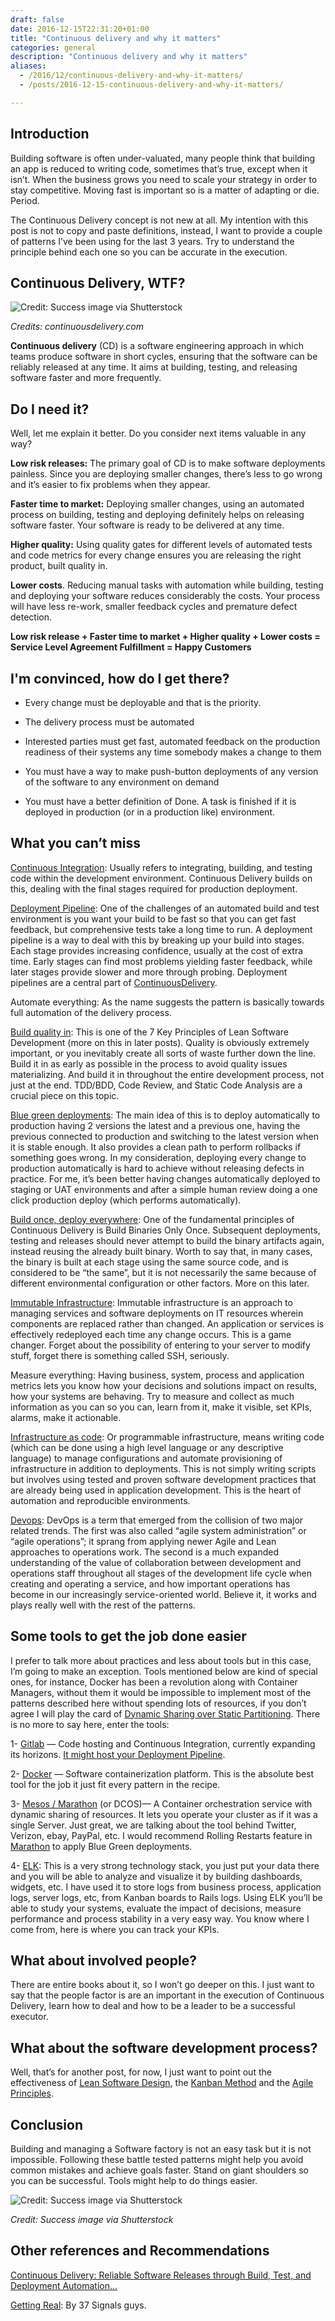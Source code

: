 ```yaml
--- 
draft: false
date: 2016-12-15T22:31:20+01:00
title: "Continuous delivery and why it matters"
categories: general
description: "Continuous delivery and why it matters"
aliases:
  - /2016/12/continuous-delivery-and-why-it-matters/
  - /posts/2016-12-15-continuous-delivery-and-why-it-matters/

---
```

## Introduction

Building software is often under-valuated, many people think that building an app is reduced to writing code, sometimes that’s true, except when it isn’t. When the business grows you need to scale your strategy in order to stay competitive. Moving fast is important so is a matter of adapting or die. Period.

The Continuous Delivery concept is not new at all. My intention with this post is not to copy and paste definitions, instead, I want to provide a couple of patterns I’ve been using for the last 3 years. Try to understand the principle behind each one so you can be accurate in the execution.

## Continuous Delivery, WTF?

![Credit: Success image via Shutterstock](/images/continuous-delivery.jpeg)

*Credits: continuousdelivery.com*


**Continuous delivery** (CD) is a software engineering approach in which teams produce software in short cycles, ensuring that the software can be reliably released at any time. It aims at building, testing, and releasing software faster and more frequently.

## Do I need it?

Well, let me explain it better. Do you consider next items valuable in any way?

**Low risk releases:** The primary goal of CD is to make software deployments painless. Since you are deploying smaller changes, there’s less to go wrong and it’s easier to fix problems when they appear.

**Faster time to market:** Deploying smaller changes, using an automated process on building, testing and deploying definitely helps on releasing software faster. Your software is ready to be delivered at any time.

**Higher quality:** Using quality gates for different levels of automated tests and code metrics for every change ensures you are releasing the right product, built quality in.

**Lower costs**. Reducing manual tasks with automation while building, testing and deploying your software reduces considerably the costs. Your process will have less re-work, smaller feedback cycles and premature defect detection.

**Low risk release + Faster time to market + Higher quality + Lower costs = Service Level Agreement Fulfillment = Happy Customers**

## I'm convinced, how do I get there?

* Every change must be deployable and that is the priority.

* The delivery process must be automated

* Interested parties must get fast, automated feedback on the production readiness of their systems any time somebody makes a change to them

* You must have a way to make push-button deployments of any version of the software to any environment on demand

* You must have a better definition of Done. A task is finished if it is deployed in production (or in a production like) environment.

## What you can’t miss

[Continuous Integration](http://martinfowler.com/articles/continuousIntegration.html): Usually refers to integrating, building, and testing code within the development environment. Continuous Delivery builds on this, dealing with the final stages required for production deployment.

[Deployment Pipeline](http://martinfowler.com/bliki/DeploymentPipeline.html): One of the challenges of an automated build and test environment is you want your build to be fast so that you can get fast feedback, but comprehensive tests take a long time to run. A deployment pipeline is a way to deal with this by breaking up your build into stages. Each stage provides increasing confidence, usually at the cost of extra time. Early stages can find most problems yielding faster feedback, while later stages provide slower and more through probing. Deployment pipelines are a central part of [ContinuousDelivery](http://martinfowler.com/bliki/ContinuousDelivery.html).

Automate everything: As the name suggests the pattern is basically towards full automation of the delivery process.

[Build quality in](http://www.allaboutagile.com/lean-principles-2-build-quality-in/): This is one of the 7 Key Principles of Lean Software Development (more on this in later posts). Quality is obviously extremely important, or you inevitably create all sorts of waste further down the line. Build it in as early as possible in the process to avoid quality issues materializing. And build it in throughout the entire development process, not just at the end. TDD/BDD, Code Review, and Static Code Analysis are a crucial piece on this topic.

[Blue green deployments](http://martinfowler.com/bliki/BlueGreenDeployment.html): The main idea of this is to deploy automatically to production having 2 versions the latest and a previous one, having the previous connected to production and switching to the latest version when it is stable enough. It also provides a clean path to perform rollbacks if something goes wrong. In my consideration, deploying every change to production automatically is hard to achieve without releasing defects in practice. For me, it’s been better having changes automatically deployed to staging or UAT environments and after a simple human review doing a one click production deploy (which performs automatically).

[Build once, deploy everywhere](https://blog.openshift.com/build-once-deploy-anywhere/): One of the fundamental principles of Continuous Delivery is Build Binaries Only Once. Subsequent deployments, testing and releases should never attempt to build the binary artifacts again, instead reusing the already built binary. Worth to say that, in many cases, the binary is built at each stage using the same source code, and is considered to be “the same”, but it is not necessarily the same because of different environmental configuration or other factors. More on this later.

[Immutable Infrastructure](http://martinfowler.com/bliki/ImmutableServer.html): Immutable infrastructure is an approach to managing services and software deployments on IT resources wherein components are replaced rather than changed. An application or services is effectively redeployed each time any change occurs. This is a game changer. Forget about the possibility of entering to your server to modify stuff, forget there is something called SSH, seriously.

Measure everything: Having business, system, process and application metrics lets you know how your decisions and solutions impact on results, how your systems are behaving. Try to measure and collect as much information as you can so you can, learn from it, make it visible, set KPIs, alarms, make it actionable.

[Infrastructure as code](http://infrastructure-as-code.com/): Or programmable infrastructure, means writing code (which can be done using a high level language or any descriptive language) to manage configurations and automate provisioning of infrastructure in addition to deployments. This is not simply writing scripts but involves using tested and proven software development practices that are already being used in application development. This is the heart of automation and reproducible environments.

[Devops](https://devops.com/): DevOps is a term that emerged from the collision of two major related trends. The first was also called “agile system administration” or “agile operations”; it sprang from applying newer Agile and Lean approaches to operations work. The second is a much expanded understanding of the value of collaboration between development and operations staff throughout all stages of the development life cycle when creating and operating a service, and how important operations has become in our increasingly service-oriented world. Believe it, it works and plays really well with the rest of the patterns.

## Some tools to get the job done easier

I prefer to talk more about practices and less about tools but in this case, I’m going to make an exception. Tools mentioned below are kind of special ones, for instance, Docker has been a revolution along with Container Managers, without them it would be impossible to implement most of the patterns described here without spending lots of resources, if you don’t agree I will play the card of [Dynamic Sharing over Static Partitioning](http://www.slideshare.net/mesosphere/scaling-like-twitter-with-apache-mesos). There is no more to say here, enter the tools:

1- [Gitlab](https://gitlab.com/) — Code hosting and Continuous Integration, currently expanding its horizons. [It might host your Deployment Pipeline](https://about.gitlab.com/gitlab-ci/).

2- [Docker](https://www.docker.com/) — Software containerization platform. This is the absolute best tool for the job it just fit every pattern in the recipe.

3- [Mesos / Marathon](https://mesosphere.com/why-mesos/) (or DCOS)— A Container orchestration service with dynamic sharing of resources. It lets you operate your cluster as if it was a single Server. Just great, we are talking about the tool behind Twitter, Verizon, ebay, PayPal, etc. I would recommend Rolling Restarts feature in [Marathon](https://mesosphere.github.io/marathon/docs/deployments.html) to apply Blue Green deployments.

4- [ELK](https://www.elastic.co/webinars/introduction-elk-stack): This is a very strong technology stack, you just put your data there and you will be able to analyze and visualize it by building dashboards, widgets, etc. I have used it to store logs from business process, application logs, server logs, etc, from Kanban boards to Rails logs. Using ELK you’ll be able to study your systems, evaluate the impact of decisions, measure performance and process stability in a very easy way. You know where I come from, here is where you can track your KPIs.

## What about involved people?

There are entire books about it, so I won’t go deeper on this. I just want to say that the people factor is are an important in the execution of Continuous Delivery, learn how to deal and how to be a leader to be a successful executor.

## What about the software development process?

Well, that’s for another post, for now, I just want to point out the effectiveness of [Lean Software Design](http://www.allaboutagile.com/7-key-principles-of-lean-software-development-2/), the [Kanban Method](https://en.wikipedia.org/wiki/Kanban_(development)) and the [Agile Principles](http://agilemanifesto.org/principles.html).

## Conclusion

Building and managing a Software factory is not an easy task but it is not impossible. Following these battle tested patterns might help you avoid common mistakes and achieve goals faster. Stand on giant shoulders so you can be successful. Tools might help to do things easier.

![Credit: Success image via Shutterstock](/images/success-continuous-delivery.jpeg)

*Credit: Success image via Shutterstock*

## Other references and Recommendations
[Continuous Delivery: Reliable Software Releases through Build, Test, and Deployment Automation…](https://www.amazon.com/dp/0321601912?tag=contindelive-20)

[Getting Real](https://gettingreal.37signals.com/): By 37 Signals guys.
